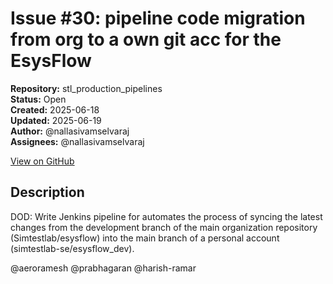 # Issue #30: pipeline  code migration from org  to a own git  acc  for the EsysFlow

**Repository:** stl_production_pipelines  
**Status:** Open  
**Created:** 2025-06-18  
**Updated:** 2025-06-19  
**Author:** @nallasivamselvaraj  
**Assignees:** @nallasivamselvaraj  

[View on GitHub](https://github.com/Simtestlab/stl_production_pipelines/issues/30)

## Description

DOD: Write Jenkins pipeline for automates the process of syncing the latest changes from the development branch of the main organization repository (Simtestlab/esysflow) into the main branch of a personal account (simtestlab-se/esysflow_dev).

@aeroramesh @prabhagaran @harish-ramar 